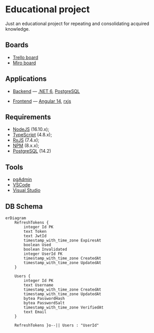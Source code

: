 # Educational project

Just an educational project for repeating and consolidating acquired knowledge.

## Boards

- [Trello board](https://trello.com/b/PxRSBkcz/educational)
- [Miro board](https://miro.com/app/board/uXjVPNkyWYg=/?share_link_id=696849428200)

## Applications

- [Backend](./backend) — [.NET 6](https://www.c-sharpcorner.com/article/what-is-new-in-net-6-0/), [PostgreSQL](https://www.postgresql.org)

- [Frontend](./frontend) — [Angular 14](https://angular.io/), [rxjs](https://rxjs.dev)

## Requirements

- [NodeJS](https://nodejs.org/en/) (16.10.x);
- [TypeScript](https://www.typescriptlang.org/) (4.8.x);
- [RxJS](https://rxjs.dev/) (7.4.x);
- [NPM](https://www.npmjs.com/) (8.x.x);
- [PostgreSQL](https://www.postgresql.org/) (14.2)

## Tools

- [pgAdmin](https://www.pgadmin.org/)
- [VSCode](https://code.visualstudio.com/)
- [Visual Studio](https://visualstudio.microsoft.com/vs/)

## DB Schema

```mermaid
erDiagram
    RefreshTokens {
        integer Id PK
        text Token 
        text JwtId 
        timestamp_with_time_zone ExpiresAt 
        boolean Used 
        boolean Invalidated 
        integer UserId FK
        timestamp_with_time_zone CreatedAt 
        timestamp_with_time_zone UpdatedAt 
    }

    Users {
        integer Id PK
        text Username 
        timestamp_with_time_zone CreatedAt 
        timestamp_with_time_zone UpdatedAt 
        bytea PasswordHash 
        bytea PasswordSalt 
        timestamp_with_time_zone VerifiedAt 
        text Email 
    }

    RefreshTokens }o--|| Users : "UserId"
```
